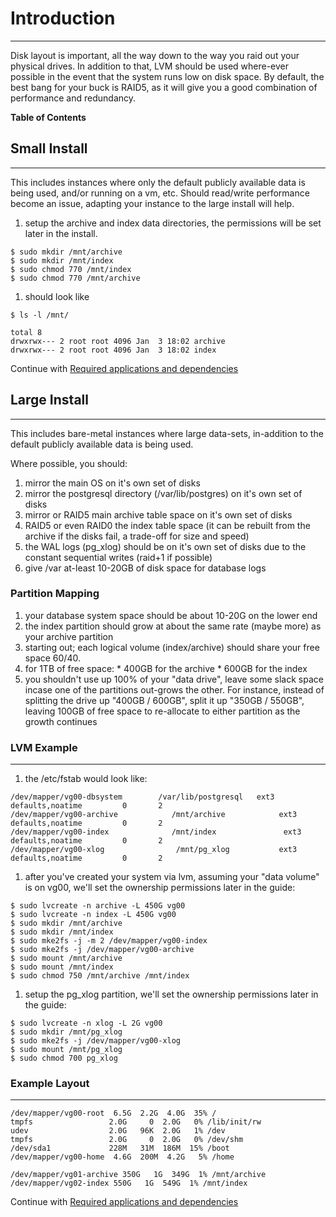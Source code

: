 # Introduction #

---

Disk layout is important, all the way down to the way you raid out your physical drives. In addition to that, LVM should be used where-ever possible in the event that the system runs low on disk space. By default, the best bang for your buck is RAID5, as it will give you a good combination of performance and redundancy.

**Table of Contents**


## Small Install ##

---

This includes instances where only the default publicly available data is being used, and/or running on a vm, etc. Should read/write performance become an issue, adapting your instance to the large install will help.

  1. setup the archive and index data directories, the permissions will be set later in the install.
```
$ sudo mkdir /mnt/archive
$ sudo mkdir /mnt/index
$ sudo chmod 770 /mnt/index
$ sudo chmod 770 /mnt/archive
```
  1. should look like
```
$ ls -l /mnt/
```
```
total 8
drwxrwx--- 2 root root 4096 Jan  3 18:02 archive
drwxrwx--- 2 root root 4096 Jan  3 18:02 index
```

Continue with [Required applications and dependencies](ServerInstall_v1#Required_applications_and_dependencies.md)

## Large Install ##

---

This includes bare-metal instances where large data-sets, in-addition to the default publicly available data is being used.

Where possible, you should:

  1. mirror the main OS on it's own set of disks
  1. mirror the postgresql directory (/var/lib/postgres) on it's own set of disks
  1. mirror or RAID5 main archive table space on it's own set of disks
  1. RAID5 or even RAID0 the index table space (it can be rebuilt from the archive if the disks fail, a trade-off for size and speed)
  1. the WAL logs (pg\_xlog) should be on it's own set of disks due to the constant sequential writes (raid+1 if possible)
  1. give /var at-least 10-20GB of disk space for database logs

### Partition Mapping ###
  1. your database system space should be about 10-20G on the lower end
  1. the index partition should grow at about the same rate (maybe more) as your archive partition
  1. starting out; each logical volume (index/archive) should share your free space 60/40.
  1. for 1TB of free space:
    * 400GB for the archive
    * 600GB for the index
  1. you shouldn't use up 100% of your "data drive", leave some slack space incase one of the partitions out-grows the other. For instance, instead of splitting the drive up "400GB / 600GB", split it up "350GB / 550GB", leaving 100GB of free space to re-allocate to either partition as the growth continues

### LVM Example ###

---

  1. the /etc/fstab would look like:
```
/dev/mapper/vg00-dbsystem        /var/lib/postgresql   ext3    defaults,noatime         0       2
/dev/mapper/vg00-archive            /mnt/archive            ext3    defaults,noatime         0       2
/dev/mapper/vg00-index              /mnt/index               ext3    defaults,noatime         0       2
/dev/mapper/vg00-xlog                /mnt/pg_xlog           ext3    defaults,noatime         0       2
```
  1. after you've created your system via lvm, assuming your "data volume" is on vg00, we'll set the ownership permissions later in the guide:
```
$ sudo lvcreate -n archive -L 450G vg00
$ sudo lvcreate -n index -L 450G vg00
$ sudo mkdir /mnt/archive
$ sudo mkdir /mnt/index
$ sudo mke2fs -j -m 2 /dev/mapper/vg00-index
$ sudo mke2fs -j /dev/mapper/vg00-archive
$ sudo mount /mnt/archive
$ sudo mount /mnt/index
$ sudo chmod 750 /mnt/archive /mnt/index
```
  1. setup the pg\_xlog partition, we'll set the ownership permissions later in the guide:
```
$ sudo lvcreate -n xlog -L 2G vg00
$ sudo mkdir /mnt/pg_xlog
$ sudo mke2fs -j /dev/mapper/vg00-xlog
$ sudo mount /mnt/pg_xlog
$ sudo chmod 700 pg_xlog
```
### Example Layout ###

---

```
/dev/mapper/vg00-root  6.5G  2.2G  4.0G  35% /
tmpfs                 2.0G     0  2.0G   0% /lib/init/rw
udev                  2.0G   96K  2.0G   1% /dev
tmpfs                 2.0G     0  2.0G   0% /dev/shm
/dev/sda1             228M   31M  186M  15% /boot
/dev/mapper/vg00-home  4.6G  200M  4.2G   5% /home

/dev/mapper/vg01-archive 350G   1G  349G  1% /mnt/archive
/dev/mapper/vg02-index 550G   1G  549G  1% /mnt/index
```

Continue with [Required applications and dependencies](ServerInstall_v1#Required_applications_and_dependencies.md)